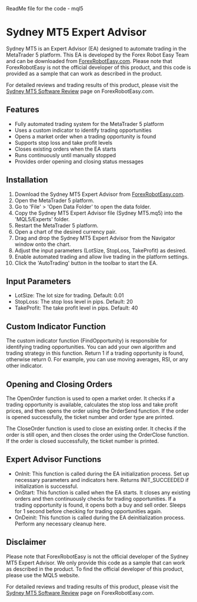 ReadMe file for the code - mql5

# Sydney MT5 Expert Advisor

Sydney MT5 is an Expert Advisor (EA) designed to automate trading in the MetaTrader 5 platform. This EA is developed by the Forex Robot Easy Team and can be downloaded from [ForexRobotEasy.com](https://www.forexroboteasy.com). Please note that ForexRobotEasy is not the official developer of this product, and this code is provided as a sample that can work as described in the product.

For detailed reviews and trading results of this product, please visit the [Sydney MT5 Software Review](https://forexroboteasy.com/forex-robot-review/sydney-mt5-software-review-forex-trading-results-download/) page on ForexRobotEasy.com.

## Features

- Fully automated trading system for the MetaTrader 5 platform
- Uses a custom indicator to identify trading opportunities
- Opens a market order when a trading opportunity is found
- Supports stop loss and take profit levels
- Closes existing orders when the EA starts
- Runs continuously until manually stopped
- Provides order opening and closing status messages

## Installation

1. Download the Sydney MT5 Expert Advisor from [ForexRobotEasy.com](https://www.forexroboteasy.com).
2. Open the MetaTrader 5 platform.
3. Go to 'File' > 'Open Data Folder' to open the data folder.
4. Copy the Sydney MT5 Expert Advisor file (Sydney MT5.mq5) into the 'MQL5/Experts' folder.
5. Restart the MetaTrader 5 platform.
6. Open a chart of the desired currency pair.
7. Drag and drop the Sydney MT5 Expert Advisor from the Navigator window onto the chart.
8. Adjust the input parameters (LotSize, StopLoss, TakeProfit) as desired.
9. Enable automated trading and allow live trading in the platform settings.
10. Click the 'AutoTrading' button in the toolbar to start the EA.

## Input Parameters

- LotSize: The lot size for trading. Default: 0.01
- StopLoss: The stop loss level in pips. Default: 20
- TakeProfit: The take profit level in pips. Default: 40

## Custom Indicator Function

The custom indicator function (FindOpportunity) is responsible for identifying trading opportunities. You can add your own algorithm and trading strategy in this function. Return 1 if a trading opportunity is found, otherwise return 0. For example, you can use moving averages, RSI, or any other indicator.

## Opening and Closing Orders

The OpenOrder function is used to open a market order. It checks if a trading opportunity is available, calculates the stop loss and take profit prices, and then opens the order using the OrderSend function. If the order is opened successfully, the ticket number and order type are printed.

The CloseOrder function is used to close an existing order. It checks if the order is still open, and then closes the order using the OrderClose function. If the order is closed successfully, the ticket number is printed.

## Expert Advisor Functions

- OnInit: This function is called during the EA initialization process. Set up necessary parameters and indicators here. Returns INIT_SUCCEEDED if initialization is successful.
- OnStart: This function is called when the EA starts. It closes any existing orders and then continuously checks for trading opportunities. If a trading opportunity is found, it opens both a buy and sell order. Sleeps for 1 second before checking for trading opportunities again.
- OnDeinit: This function is called during the EA deinitialization process. Perform any necessary cleanup here.

## Disclaimer

Please note that ForexRobotEasy is not the official developer of the Sydney MT5 Expert Advisor. We only provide this code as a sample that can work as described in the product. To find the official developer of this product, please use the MQL5 website.

For detailed reviews and trading results of this product, please visit the [Sydney MT5 Software Review](https://forexroboteasy.com/forex-robot-review/sydney-mt5-software-review-forex-trading-results-download/) page on ForexRobotEasy.com.
